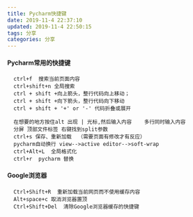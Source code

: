```yaml
---
title: Pycharm快捷键
date: 2019-11-4 22:37:10
updated: 2019-11-4 22:50:15
tags: 分享
categories: 分享
---
```



#### Pycharm常用的快捷键

      ctrl+f  搜索当前页面内容
      ctrl+shift+n 全局搜索
      ctrl + shift +向上箭头，整行代码向上移动；
      ctrl + shift +向下箭头，整行代码向下移动
      ctrl + shift + '+' or '-' 代码折叠或展开

      在想要的地方按住alt 出现 | 光标,然后输入内容    多行同时输入内容
      分屏 顶部文件标签 右键找到split参数
      ctrl+s 保存、重新加载  （需要页面有修改才有反应）
      pycharm自动换行 view-->active editor-->soft-wrap
      ctrl+Alt+L  全局格式化
      ctrl+r  pycharm 替换 
   
#### Google浏览器    

      Ctrl+Shift+R  重新加载当前网页而不使用缓存内容
      Alt+space+c 取消浏览器置顶
      Ctrl+Shift+Del  清除Google浏览器缓存的快捷键 
     




